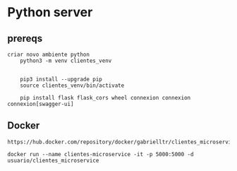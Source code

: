 # Python server

## prereqs
        
    criar novo ambiente python
        python3 -m venv clientes_venv
        
        
        pip3 install --upgrade pip
        source clientes_venv/bin/activate
        
        pip install flask flask_cors wheel connexion connexion connexion[swagger-ui]
        
        
    
## Docker
    
    https://hub.docker.com/repository/docker/gabrielltr/clientes_microservice
    
    docker run --name clientes-microservice -it -p 5000:5000 -d usuario/clientes_microservice
    